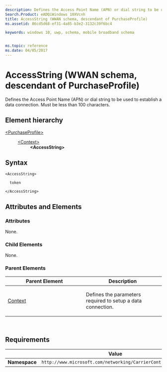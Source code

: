 ```yaml
---
description: Defines the Access Point Name (APN) or dial string to be used to establish a data connection.
Search.Product: eADQiWindows 10XVcnh
title: AccessString (WWAN schema, descendant of PurchaseProfile)
ms.assetid: 86cd5d68-ef31-4a85-b3e2-3132c39f6bc4

keywords: windows 10, uwp, schema, mobile broadband schema


ms.topic: reference
ms.date: 04/05/2017
---
```


# AccessString (WWAN schema, descendant of PurchaseProfile)


Defines the Access Point Name (APN) or dial string to be used to establish a data connection. Must be less than 100 characters.

## Element hierarchy

<dl>
<dt><a href="element-purchaseprofile.md">&lt;PurchaseProfile&gt;</a></dt>
<dd>
<dl>
<dt><a href="element-1-context.md">&lt;Context&gt;</a></dt>
<dd><b>&lt;AccessString&gt;</b></dd>
</dl>
</dd>
</dl>

## Syntax

``` syntax
<AccessString>

  token

</AccessString>
```

## Attributes and Elements


### Attributes

None.

### Child Elements

None.

### Parent Elements

<table>
<colgroup>
<col width="50%" />
<col width="50%" />
</colgroup>
<thead>
<tr class="header">
<th>Parent Element</th>
<th>Description</th>
</tr>
</thead>
<tbody>
<tr class="odd">
<td><a href="element-1-context.md">Context</a> </td>
<td><p>Defines the parameters required to setup a data connection.</p></td>
</tr>
</tbody>
</table>

 

## Requirements

|          | Value |
|----------|--------------|
| **Namespace** | `http://www.microsoft.com/networking/CarrierControl/WWAN/v1` |

 

 



